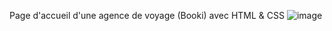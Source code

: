 Page d'accueil d'une agence de voyage (Booki) avec HTML & CSS
![image](https://github.com/cl201ficelle/Booki_Chedhomme_Melanie/assets/139238877/a46c9299-d927-444f-8f2e-0a8325852d1d)






